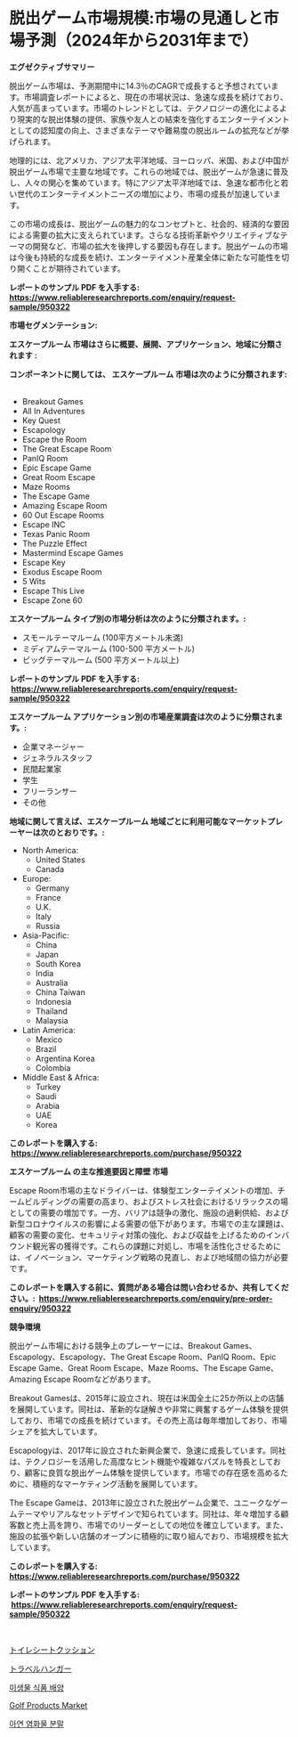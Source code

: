 <p><h1>脱出ゲーム市場規模:市場の見通しと市場予測（2024年から2031年まで）</h1></p><p><strong>エグゼクティブサマリー</strong></p>
<p><p>脱出ゲーム市場は、予測期間中に14.3％のCAGRで成長すると予想されています。市場調査レポートによると、現在の市場状況は、急速な成長を続けており、人気が高まっています。市場のトレンドとしては、テクノロジーの進化によるより現実的な脱出体験の提供、家族や友人との結束を強化するエンターテイメントとしての認知度の向上、さまざまなテーマや難易度の脱出ルームの拡充などが挙げられます。</p><p>地理的には、北アメリカ、アジア太平洋地域、ヨーロッパ、米国、および中国が脱出ゲーム市場で主要な地域です。これらの地域では、脱出ゲームが急速に普及し、人々の関心を集めています。特にアジア太平洋地域では、急速な都市化と若い世代のエンターテイメントニーズの増加により、市場の成長が加速しています。</p><p>この市場の成長は、脱出ゲームの魅力的なコンセプトと、社会的、経済的な要因による需要の拡大に支えられています。さらなる技術革新やクリエイティブなテーマの開発など、市場の拡大を後押しする要因も存在します。脱出ゲームの市場は今後も持続的な成長を続け、エンターテイメント産業全体に新たな可能性を切り開くことが期待されています。</p></p>
<p><strong>レポートのサンプル PDF を入手する: <a href="https://www.reliableresearchreports.com/enquiry/request-sample/950322">https://www.reliableresearchreports.com/enquiry/request-sample/950322</a></strong></p>
<p><strong>市場セグメンテーション:</strong></p>
<p><strong> エスケープルーム 市場はさらに概要、展開、アプリケーション、地域に分類されます :</strong></p>
<p><strong>コンポーネントに関しては、 エスケープルーム 市場は次のように分類されます: &nbsp;</strong></p>
<p><ul><li>Breakout Games</li><li>All In Adventures</li><li>Key Quest</li><li>Escapology</li><li>Escape the Room</li><li>The Great Escape Room</li><li>PanIQ Room</li><li>Epic Escape Game</li><li>Great Room Escape</li><li>Maze Rooms</li><li>The Escape Game</li><li>Amazing Escape Room</li><li>60 Out Escape Rooms</li><li>Escape INC</li><li>Texas Panic Room</li><li>The Puzzle Effect</li><li>Mastermind Escape Games</li><li>Escape Key</li><li>Exodus Escape Room</li><li>5 Wits</li><li>Escape This Live</li><li>Escape Zone 60</li></ul></p>
<p><strong> エスケープルーム タイプ別の市場分析は次のように分類されます。:</strong></p>
<p><ul><li>スモールテーマルーム (100平方メートル未満)</li><li>ミディアムテーマルーム (100-500 平方メートル)</li><li>ビッグテーマルーム (500 平方メートル以上)</li></ul></p>
<p><strong>レポートのサンプル PDF を入手する: &nbsp;<a href="https://www.reliableresearchreports.com/enquiry/request-sample/950322">https://www.reliableresearchreports.com/enquiry/request-sample/950322</a></strong></p>
<p><strong> エスケープルーム アプリケーション別の市場産業調査は次のように分類されます。:</strong></p>
<p><ul><li>企業マネージャー</li><li>ジェネラルスタッフ</li><li>民間起業家</li><li>学生</li><li>フリーランサー</li><li>その他</li></ul></p>
<p><strong>地域に関して言えば、エスケープルーム 地域ごとに利用可能なマーケットプレーヤーは次のとおりです。:</strong></p>
<p><ul>
    <li>
        North America:
        <ul>
            <li>United States</li>
            <li>Canada</li>
        </ul>
    </li>
    <li>
        Europe:
        <ul>
            <li>Germany</li>
            <li>France</li>
            <li>U.K.</li>
            <li>Italy</li>
            <li>Russia</li>
        </ul>
    </li>
    <li>
        Asia-Pacific:
        <ul>
            <li>China</li>
            <li>Japan</li>
            <li>South Korea</li>
            <li>India</li>
            <li>Australia</li>
            <li>China Taiwan</li>
            <li>Indonesia</li>
            <li>Thailand</li>
            <li>Malaysia</li>
        </ul>
    </li>
    <li>
        Latin America:
        <ul>
            <li>Mexico</li>
            <li>Brazil</li>
            <li>Argentina Korea</li>
            <li>Colombia</li>
        </ul>
    </li>
    <li>
        Middle East & Africa:
        <ul>
            <li>Turkey</li>
            <li>Saudi</li>
            <li>Arabia</li>
            <li>UAE</li>
            <li>Korea</li>
        </ul>
    </li>
    </ul></p>
<p><strong>このレポートを購入する: &nbsp;<a href="https://www.reliableresearchreports.com/purchase/950322">https://www.reliableresearchreports.com/purchase/950322</a></strong></p>
<p><strong>エスケープルーム の主な推進要因と障壁 市場</strong></p>
<p><p>Escape Room市場の主なドライバーは、体験型エンターテイメントの増加、チームビルディングの需要の高まり、およびストレス社会におけるリラックスの場としての需要の増加です。一方、バリアは競争の激化、施設の過剰供給、および新型コロナウイルスの影響による需要の低下があります。市場での主な課題は、顧客の需要の変化、セキュリティ対策の強化、および収益を上げるためのインバウンド観光客の獲得です。これらの課題に対処し、市場を活性化させるためには、イノベーション、マーケティング戦略の見直し、および地域間の協力が必要です。</p></p>
<p><strong>このレポートを購入する前に、質問がある場合は問い合わせるか、共有してください。:&nbsp; <a href="https://www.reliableresearchreports.com/enquiry/pre-order-enquiry/950322">https://www.reliableresearchreports.com/enquiry/pre-order-enquiry/950322</a></strong></p>
<p><strong>競争環境</strong></p>
<p><p>脱出ゲーム市場における競争上のプレーヤーには、Breakout Games、Escapology、Escapology、The Great Escape Room、PanIQ Room、Epic Escape Game、Great Room Escape、Maze Rooms、The Escape Game、Amazing Escape Roomなどがあります。</p><p> Breakout Gamesは、2015年に設立され、現在は米国全土に25か所以上の店舗を展開しています。同社は、革新的な謎解きや非常に興奮するゲーム体験を提供しており、市場での成長を続けています。その売上高は毎年増加しており、市場シェアを拡大しています。</p><p> Escapologyは、2017年に設立された新興企業で、急速に成長しています。同社は、テクノロジーを活用した高度なヒント機能や複雑なパズルを特長としており、顧客に良質な脱出ゲーム体験を提供しています。市場での存在感を高めるために、積極的なマーケティング活動を展開しています。</p><p> The Escape Gameは、2013年に設立された脱出ゲーム企業で、ユニークなゲームテーマやリアルなセットデザインで知られています。同社は、年々増加する顧客数と売上高を誇り、市場でのリーダーとしての地位を確立しています。また、施設の拡張や新しい店舗のオープンに積極的に取り組んでおり、市場規模を拡大しています。</p></p>
<p><strong>このレポートを購入する: &nbsp; <a href="https://www.reliableresearchreports.com/purchase/950322">https://www.reliableresearchreports.com/purchase/950322</a></strong></p>
<p><strong>レポートのサンプル PDF を入手する: &nbsp;<a href="https://www.reliableresearchreports.com/enquiry/request-sample/950322">https://www.reliableresearchreports.com/enquiry/request-sample/950322</a></strong><strong></strong></p>
<p>&nbsp;</p>
<p><p><a href="https://medium.com/@coraltrout1923/%E4%BE%BF%E5%BA%A7%E3%82%AF%E3%83%83%E3%82%B7%E3%83%A7%E3%83%B3%E3%81%AE%E5%B8%82%E5%A0%B4%E3%82%B7%E3%82%A7%E3%82%A2%E3%81%AE%E9%80%B2%E5%8C%96%E3%81%A8%E5%B8%82%E5%A0%B4%E6%88%90%E9%95%B7%E3%81%AE%E3%83%88%E3%83%AC%E3%83%B3%E3%83%892024%E5%B9%B4%E3%81%8B%E3%82%892031%E5%B9%B4%E3%81%BE%E3%81%A7-2b718d888c96">トイレシートクッション</a></p><p><a href="https://medium.com/@rylanaufman56456/%E6%97%85%E8%A1%8C%E3%83%8F%E3%83%B3%E3%82%AC%E3%83%BC%E5%B8%82%E5%A0%B4%E3%81%AE%E5%88%86%E6%9E%90-%E3%82%B0%E3%83%AD%E3%83%BC%E3%83%90%E3%83%AB%E7%94%A3%E6%A5%AD%E3%81%AE%E5%B1%95%E6%9C%9B%E3%81%A8%E4%BA%88%E6%B8%AC-2024%E5%B9%B4%E3%81%8B%E3%82%892031%E5%B9%B4-29d569115b4a">トラベルハンガー</a></p><p><a href="https://medium.com/@ieremiapadurariu20221/%EB%AF%B8%EC%83%9D%EB%AC%BC-%EC%8B%9D%ED%92%88-%EB%B0%B0%EC%96%91-%EC%8B%9C%EC%9E%A5-%EC%A0%95%EB%B3%B4-%EC%8B%9C%EC%9E%A5-%EB%8F%99%ED%96%A5-%EC%84%B1%EC%9E%A5-2024%EB%85%84%EB%B6%80%ED%84%B0-2031%EB%85%84%EA%B9%8C%EC%A7%80-%EC%98%88%EC%B8%A1%EB%90%9C-%EA%B2%83-64c84b48602c">미생물 식품 배양</a></p><p><a href="https://github.com/Sherrillcrooksxa8i18ucf2m/Market-Research-Report-List-1/blob/main/golf-products-market.md">Golf Products Market</a></p><p><a href="https://medium.com/@demarcuskuhlman/%EC%95%84%EC%97%B0-%EC%97%BC%ED%99%94%EB%AC%BC-%ED%8C%8C%EC%9A%B0%EB%8D%94-%EC%8B%9C%EC%9E%A5-%EB%B6%84%EC%84%9D-cagr-%EC%8B%9C%EC%9E%A5-%EC%84%B8%EB%B6%84%ED%99%94-%EB%B0%8F-%EC%A0%84-%EC%84%B8%EA%B3%84-%EC%82%B0%EC%97%85-%EA%B0%9C%EC%9A%94-502e591f84e0">아연 염화물 분말</a></p></p>